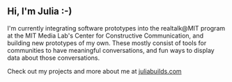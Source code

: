 ## Hi, I'm Julia :-)

I'm currently integrating software prototypes into the realtalk@MIT program at the MIT Media Lab's Center for Constructive Communication, and building new prototypes of my own. These mostly consist of tools for communities to have meaningful conversations, and fun ways to display data about those conversations.

Check out my projects and more about me at [juliabuilds.com](https://juliabuilds.com/)
